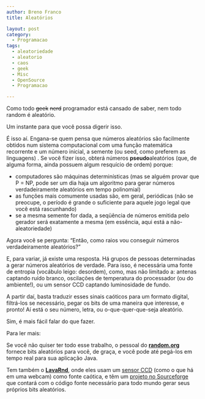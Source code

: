 ```yaml
---
author: Breno Franco
title: Aleatórios

layout: post
category:
  - Programacao
tags:
  - aleatoriedade
  - aleatorio
  - caos
  - geek
  - Misc
  - OpenSource
  - Programacao

---
```

Como todo <strike>geek</strike> <strike>nerd</strike> programador está cansado de saber, nem todo random é aleatório.

Um instante para que você possa digerir isso.

É isso aí. Engana-se quem pensa que números aleatórios são facilmente obtidos num sistema computacional com uma função matemática recorrente e um número inicial, a semente (ou seed, como preferem as linguagens) . Se você fizer isso, obterá números **pseudo**aleatórios (que, de alguma forma, ainda possuem algum resquício de ordem) porque:

*   computadores são máquinas determinísticas (mas se alguém provar que P = NP, pode ser um dia haja um algoritmo para gerar números verdadeiramente aleatórios em tempo polinomial)
*   as funções mais comumente usadas são, em geral, periódicas (não se preocupe, o período é grande o suficiente para aquele jogo legal que você está rascunhando)
*   se a mesma semente for dada, a seqüência de números emitida pelo gerador será exatamente a mesma (em essência, aqui está a não-aleatoriedade)

Agora você se pergunta: “Então, como raios vou conseguir números verdadeiramente aleatórios?”

E, para variar, já existe uma resposta. Há grupos de pessoas determinadas a gerar números aleatórios de verdade. Para isso, é necessária uma fonte de entropia (vocábulo leigo: desordem), como, mas não limitado a: antenas captando ruído branco, oscilações de temperatura do processador (ou do ambiente!), ou um sensor CCD captando luminosidade de fundo.

A partir daí, basta traduzir esses sinais caóticos para um formato digital, filtrá-los se necessário, pegar os bits de uma maneira que interesse, e pronto! Aí está o seu número, letra, ou o-que-quer-que-seja aleatório.

Sim, é mais fácil falar do que fazer.

Para ler mais:

Se você não quiser ter todo esse trabalho, o pessoal do **[random.org][1]** fornece bits aleatórios para você, de graça, e você pode até pegá-los em tempo real para sua aplicação Java.

Tem também o [**LavaRnd**][2], onde eles usam um [sensor CCD][3] (como o que há em uma webcam) como fonte caótica, e têm um [projeto no Sourceforge][4] que contará com o código fonte necessário para todo mundo gerar seus próprios bits aleatórios. 














 [1]: http://random.org
 [2]: http://www.lavarnd.org/what/how-it-works.html
 [3]: http://www.lavarnd.org/image/ccd-closeup2.jpg
 [4]: http://sourceforge.net/projects/lavarnd





